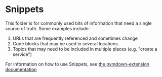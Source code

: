 # Snippets

This folder is for commonly used bits of information that need a single source of truth. Some examples include:
1. URLs that are frequently referenced and sometimes change
2. Code blocks that may be used in several locations
3. Topics that may need to be included in multiple places (e.g. "create a service")

For information on how to use Snippets, see [the pymdown-extension documentation](https://facelessuser.github.io/pymdown-extensions/extensions/snippets/)
